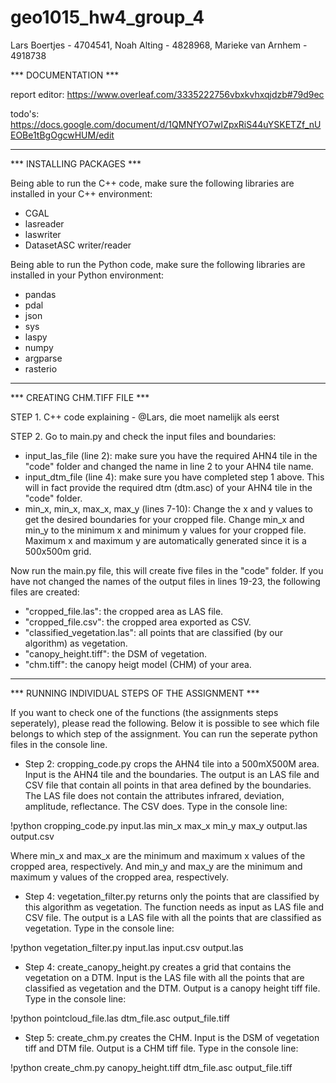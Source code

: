# geo1015_hw4_group_4
Lars Boertjes - 4704541,
Noah Alting - 4828968,
Marieke van Arnhem - 4918738

*** DOCUMENTATION ***

report editor: https://www.overleaf.com/3335222756vbxkvhxqjdzb#79d9ec

todo's: https://docs.google.com/document/d/1QMNfYO7wIZpxRiS44uYSKETZf_nUEOBe1tBgOgcwHUM/edit

--------------------------------------------------------------------------
*** INSTALLING PACKAGES ***

Being able to run the C++ code, make sure the following libraries are installed in your C++ environment:
- CGAL
- lasreader
- laswriter
- DatasetASC writer/reader

Being able to run the Python code, make sure the following libraries are installed in your Python environment:
- pandas
- pdal
- json
- sys
- laspy
- numpy
- argparse
- rasterio

--------------------------------------------------------------------------
*** CREATING CHM.TIFF FILE ***

STEP 1.
C++ code explaining - @Lars, die moet namelijk als eerst

STEP 2.
Go to main.py and check the input files and boundaries:
- input_las_file (line 2): make sure you have the required AHN4 tile in the "code" folder and changed the name in line 2 to your AHN4 tile name.
- input_dtm_file (line 4): make sure you have completed step 1 above. This will in fact provide the required dtm (dtm.asc) of your AHN4 tile in the "code" folder.
- min_x, min_x, max_x, max_y (lines 7-10): Change the x and y values to get the desired boundaries for your cropped file. Change min_x and min_y to the minimum x and minimum y values for your cropped file. Maximum x and maximum y are automatically generated since it is a 500x500m grid.

Now run the main.py file, this will create five files in the "code" folder. If you have not changed the names of the output files in lines 19-23, the following files are created:
- "cropped_file.las": the cropped area as LAS file. 
- "cropped_file.csv": the cropped area exported as CSV.
- "classified_vegetation.las": all points that are classified (by our algorithm) as vegetation.
- "canopy_height.tiff": the DSM of vegetation.
- "chm.tiff": the canopy heigt model (CHM) of your area.

--------------------------------------------------------------------------
*** RUNNING INDIVIDUAL STEPS OF THE ASSIGNMENT *** 

If you want to check one of the functions (the assignments steps seperately), please read the following. Below it is possible to see which file belongs to which step of the assignment. You can run the seperate python files in the console line.

- Step 2: cropping_code.py crops the AHN4 tile into a 500mX500M area. Input is the AHN4 tile and the boundaries. The output is an LAS file and CSV file that contain all points in that area defined by the boundaries. The LAS file does not contain the attributes infrared, deviation, amplitude, reflectance. The CSV does. Type in the console line:

!python cropping_code.py input.las min_x max_x min_y max_y output.las output.csv

Where min_x and max_x are the minimum and maximum x values of the cropped area, respectively. And min_y and max_y are the minimum and maximum y values of the cropped area, respectively.

- Step 4: vegetation_filter.py returns only the points that are classified by this algorithm as vegetation. The function needs as input as LAS file and CSV file. The output is a LAS file with all the points that are classified as vegetation. Type in the console line:

!python vegetation_filter.py input.las input.csv output.las

- Step 4: create_canopy_height.py creates a grid that contains the vegetation on a DTM. Input is the LAS file with all the points that are classified as vegetation and the DTM. Output is a canopy height tiff file. Type in the console line:

!python pointcloud_file.las dtm_file.asc output_file.tiff

- Step 5: create_chm.py creates the CHM. Input is the DSM of vegetation tiff and DTM file. Output is a CHM tiff file. Type in the console line:

!python create_chm.py canopy_height.tiff dtm_file.asc output_file.tiff
